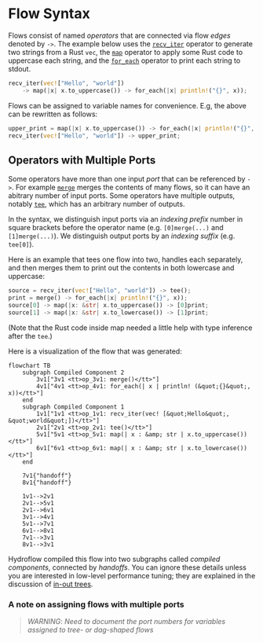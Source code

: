 # Flow Syntax
Flows consist of named _operators_ that are connected via flow _edges_ denoted by `->`. The example below
uses the [`recv_iter`](./surface_ops.md#recv_iter) operator to generate two strings from a Rust `vec`, the 
[`map`](./surface_ops.md#map) operator to apply some Rust code to uppercase each string, and the [`for_each`](./surface_ops.md#for_each) 
operator to print each string to stdout.
```rust
recv_iter(vec!["Hello", "world"]) 
    -> map(|x| x.to_uppercase()) -> for_each(|x| println!("{}", x));
```

Flows can be assigned to variable names for convenience. E.g, the above can be rewritten as follows:
```rust
upper_print = map(|x| x.to_uppercase()) -> for_each(|x| println!("{}", x));
recv_iter(vec!["Hello", "world"]) -> upper_print;
```
## Operators with Multiple Ports
Some operators have more than one input _port_ that can be referenced by `->`. For example [`merge`](./surface_ops.md#merge) 
merges the contents of many flows, so it can have an abitrary number of input ports. Some operators have multiple outputs, notably [`tee`](./surface_ops.md#tee),
which has an arbitrary number of outputs. 

In the syntax, we distinguish input ports via an _indexing prefix_ number
in square brackets before the operator name (e.g. `[0]merge(...)` and `[1]merge(...)`). We 
distinguish output ports by an _indexing suffix_ (e.g. `tee[0]`). 

Here is an example that tees one flow into two, handles each separately, and then merges them to print out the contents in both lowercase and uppercase:
```rust
source = recv_iter(vec!["Hello", "world"]) -> tee();
print = merge() -> for_each(|x| println!("{}", x));
source[0] -> map(|x: &str| x.to_uppercase()) -> [0]print;
source[1] -> map(|x: &str| x.to_lowercase()) -> [1]print;
```
(Note that the Rust code inside map needed a little help with type inference after the `tee`.)

Here is a visualization of the flow that was generated:
```mermaid
flowchart TB
    subgraph Compiled Component 2
        3v1["3v1 <tt>op_3v1: merge()</tt>"]
        4v1["4v1 <tt>op_4v1: for_each(| x | println! (&quot;{}&quot;, x))</tt>"]
    end
    subgraph Compiled Component 1
        1v1["1v1 <tt>op_1v1: recv_iter(vec! [&quot;Hello&quot;, &quot;world&quot;])</tt>"]
        2v1["2v1 <tt>op_2v1: tee()</tt>"]
        5v1["5v1 <tt>op_5v1: map(| x : &amp; str | x.to_uppercase())</tt>"]
        6v1["6v1 <tt>op_6v1: map(| x : &amp; str | x.to_lowercase())</tt>"]
    end

    7v1{"handoff"}
    8v1{"handoff"}

    1v1-->2v1
    2v1-->5v1
    2v1-->6v1
    3v1-->4v1
    5v1-->7v1
    6v1-->8v1
    7v1-->3v1
    8v1-->3v1
```
Hydroflow compiled this flow into two subgraphs called _compiled components_, connected by _handoffs_. You can ignore 
these details unless you are interested in low-level performance tuning; they are explained in the discussion
of [in-out trees](./in-out_trees.md). 

### A note on assigning flows with multiple ports
> *WARNING*: _Need to document the port numbers for variables assigned to tree- or dag-shaped flows_
